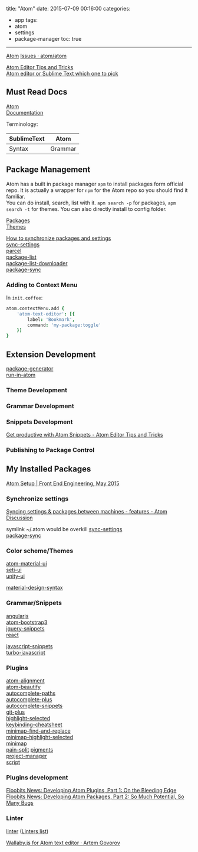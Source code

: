 title: "Atom"
date: 2015-07-09 00:16:00
categories:
- app
tags:
- atom
- settings
- package-manager
toc: true
---

[Atom](https://atom.io/)
[Issues · atom/atom](https://github.com/atom/atom/issues)

[Atom Editor Tips and Tricks](http://www.atomtips.com/)  
[Atom editor or Sublime Text which one to pick](http://www.atomtips.com/atom-editor-vs-sublime-text/)

<!-- more -->

## Must Read Docs

[Atom](https://atom.io/docs/latest/)  
[Documentation](https://atom.io/docs)  

Terminology:

| SublimeText | Atom        |
| ----------- | ----------- |
| Syntax      | Grammar     |

## Package Management

Atom has a built in package manager `apm` to install packages form official repo. It is actually a wrapper for `npm` for the Atom repo so you should find it familiar.  
You can do install, search, list with it. `apm search -p` for packages, `apm search -t` for themes.
You can also directly install to config folder.

[Packages](https://atom.io/packages)  
[Themes](https://atom.io/themes)  

[How to synchronize packages and settings](http://www.atomtips.com/how-to-synchronize-atom-between-computers/)  
[sync-settings](https://atom.io/packages/sync-settings)  
[parcel](https://atom.io/packages/parcel)  
[package-list](https://atom.io/packages/package-list)  
[package-list-downloader](https://atom.io/packages/package-list-downloader)  
[package-sync](https://atom.io/packages/package-sync)  

### Adding to Context Menu

In `init.coffee`:

```coffee
atom.contextMenu.add {
    'atom-text-editor': [{
        label: 'Bookmark',
        command: 'my-package:toggle'
    }]
}
```

## Extension Development

[package-generator](https://atom.io/packages/package-generator)  
[run-in-atom](https://atom.io/packages/run-in-atom)  

### Theme Development

### Grammar Development

### Snippets Development

[Get productive with Atom Snippets - Atom Editor Tips and Tricks](http://www.atomtips.com/get-productive-atom-snippets/)

### Publishing to Package Control

## My Installed Packages

[Atom Setup | Front End Engineering, May 2015](http://jacobthemyth.gitbooks.io/front-end-engineering-may-2015/content/notes/misc/atom-setup.html)

### Synchronize settings


[Syncing settings & packages between machines - features - Atom Discussion](https://discuss.atom.io/t/syncing-settings-packages-between-machines/1385/23)

symlink ~/.atom would be overkill
[sync-settings](https://atom.io/packages/sync-settings)  
[package-sync](https://atom.io/packages/package-sync)  

### Color scheme/Themes

[atom-material-ui](https://atom.io/themes/atom-material-ui)  
[seti-ui](https://atom.io/themes/seti-ui)  
[unity-ui](https://atom.io/themes/unity-ui)  

[material-design-syntax](https://atom.io/themes/material-design-syntax)

### Grammar/Snippets

[angularjs](https://atom.io/packages/angularjs)  
[atom-bootstrap3](https://atom.io/packages/atom-bootstrap3)  
[jquery-snippets](https://atom.io/packages/jquery-snippets)  
[react](https://atom.io/packages/react)  

[javascript-snippets](https://atom.io/packages/javascript-snippets)  
[turbo-javascript](https://atom.io/packages/turbo-javascript)  

### Plugins

[atom-alignment](https://atom.io/packages/atom-alignment)  
[atom-beautify](https://atom.io/packages/atom-beautify)  
[autocomplete-paths](https://atom.io/packages/autocomplete-paths)  
[autocomplete-plus](https://atom.io/packages/autocomplete-plus)  
[autocomplete-snippets](https://atom.io/packages/autocomplete-snippets)  
[git-plus](https://atom.io/packages/git-plus)  
[highlight-selected](https://atom.io/packages/highlight-selected)  
[keybinding-cheatsheet](https://atom.io/packages/keybinding-cheatsheet)  
[minimap-find-and-replace](https://atom.io/packages/minimap-find-and-replace)  
[minimap-highlight-selected](https://atom.io/packages/minimap-highlight-selected)  
[minimap](https://atom.io/packages/minimap)  
[pain-split](https://atom.io/packages/pain-split)
[pigments](https://atom.io/packages/pigments)  
[project-manager](https://atom.io/packages/project-manager)  
[script](https://atom.io/packages/script)  

### Plugins development

[Floobits News: Developing Atom Plugins, Part 1: On the Bleeding Edge](https://news.floobits.com/2015/10/12/developing-atom-plugins-on-the-bleeding-edge/)
[Floobits News: Developing Atom Packages, Part 2: So Much Potential, So Many Bugs](https://news.floobits.com/2015/10/14/developing-atom-plugins-so-much-potential-so-many-bugs/)

### Linter

[linter](https://atom.io/packages/linter)  ([Linters list](http://atomlinter.github.io/))

[Wallaby.js for Atom text editor · Artem Govorov](http://dm.gl/2015/08/31/wallaby-for-atom/)
